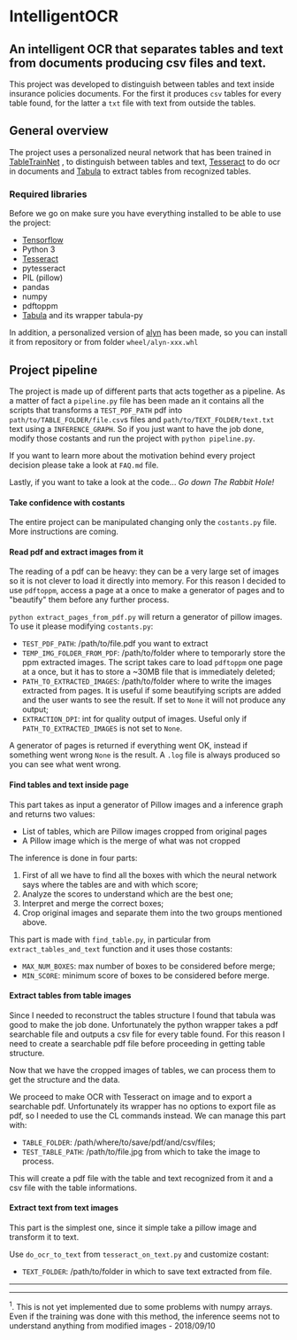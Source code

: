 # IntelligentOCR
## An intelligent OCR that separates tables and text from documents producing csv files and text.
This project was developed to distinguish between tables and text inside insurance policies documents. For the first it produces `csv` tables for every table found, for the latter a `txt` file with text from outside the tables.

## General overview
The project uses a personalized neural network that has been trained in
[TableTrainNet](https://github.com/mawanda-jun/TableTrainNet)
, to distinguish between tables and text,
[Tesseract](https://github.com/tesseract-ocr/tesseract)
to do ocr in documents and 
[Tabula](https://github.com/tabulapdf/tabula-java)
to extract tables from recognized tables.


### Required libraries
Before we go on make sure you have everything installed to be able to use the project:
* [Tensorflow](https://www.tensorflow.org/)
* Python 3
* [Tesseract](https://github.com/tesseract-ocr/tesseract)
* pytesseract
* PIL (pillow)
* pandas
* numpy
* pdftoppm
* [Tabula](https://github.com/tabulapdf/tabula-java) and its wrapper tabula-py

In addition, a personalized version of
[alyn](https://github.com/mawanda-jun/Alyn)
has been made, so you can install it from repository or from folder `wheel/alyn-xxx.whl`

## Project pipeline
The project is made up of different parts that acts together as a pipeline. As a matter of fact a `pipeline.py` 
file has been made an it contains all the scripts that transforms a 
`TEST_PDF_PATH` pdf into `path/to/TABLE_FOLDER/file.csv`s  files and 
`path/to/TEXT_FOLDER/text.txt` text using a `INFERENCE_GRAPH`. So if you just want to have the job done, modify those 
costants and run the project with `python pipeline.py`. 

If you want to learn more about the motivation behind every project decision please take a look at `FAQ.md`
file.

Lastly, if you want to take a look at the code...
_Go down The Rabbit Hole!_

#### Take confidence with costants
The entire project can be manipulated changing only the `costants.py` file. More instructions are coming.

#### Read pdf and extract images from it
The reading of a pdf can be heavy: they can be a very large set of images so it is not clever to load it directly into
memory. For this reason I decided to use `pdftoppm`, access a page at a once to make a generator of pages and to 
"beautify" them before any further process.

`python extract_pages_from_pdf.py` will return a generator of pillow images.
To use it please modifying `costants.py`:
* `TEST_PDF_PATH`: /path/to/file.pdf you want to extract
* `TEMP_IMG_FOLDER_FROM_PDF`: /path/to/folder where to temporarly store the ppm extracted images. The script takes 
care to load `pdftoppm` one page at a once, but it has to store a ~30MB file that is immediately deleted;
* `PATH_TO_EXTRACTED_IMAGES`: /path/to/folder where to write the images extracted from pages. It is useful if 
some beautifying scripts are added and the user wants to see the result. If set to `None` it will not produce any output;
* `EXTRACTION_DPI`: int for quality output of images. Useful only if `PATH_TO_EXTRACTED_IMAGES` is not set to `None`.

A generator of pages is returned if everything went OK, instead if something went wrong `None`
is the result. A `.log` file is always produced so you can see what went wrong.

#### Find tables and text inside page
This part takes as input a generator of Pillow images and a inference graph and returns two values:
* List of tables, which are Pillow images cropped from original pages
* A Pillow image which is the merge of what was not cropped

The inference is done in four parts:
1. First of all we have to find all the boxes with which the neural network says where the tables are and with which score;
2. Analyze the scores to understand which are the best one;
3. Interpret and merge the correct boxes;
4. Crop original images and separate them into the two groups mentioned above.

This part is made with `find_table.py`, in particular from `extract_tables_and_text` function
and it uses those costants:
* `MAX_NUM_BOXES`: max number of boxes to be considered before merge;
* `MIN_SCORE`: minimum score of boxes to be considered before merge.

#### Extract tables from table images
Since I needed to reconstruct the tables structure I found that tabula was good to make the job done.
Unfortunately the python wrapper takes a pdf searchable file and outputs a csv file for every table found.
For this reason I need to create a searchable pdf file before proceeding in getting table structure.

Now that we have the cropped images of tables, we can process them to get the structure and the data.

We proceed to make OCR with Tesseract on image and to export a searchable pdf. Unfortunately
its wrapper has no options to export file as pdf, so I needed to use the CL commands instead.
We can manage this part with:
* `TABLE_FOLDER`: /path/where/to/save/pdf/and/csv/files;
* `TEST_TABLE_PATH`: /path/to/file.jpg from which to take the image to process.

This will create a pdf file with the table and text recognized from it and a csv file with
the table informations.

#### Extract text from text images
This part is the simplest one, since it simple take a pillow image and transform it to text.

Use `do_ocr_to_text` from `tesseract_on_text.py` and customize costant:
* `TEXT_FOLDER`: /path/to/folder in which to save text extracted from file.




---
---
<sup>1</sup>. This is not yet implemented due to some problems with numpy arrays. Even if the training was done
with this method, the inference seems not to understand anything from modified images - 2018/09/10
 